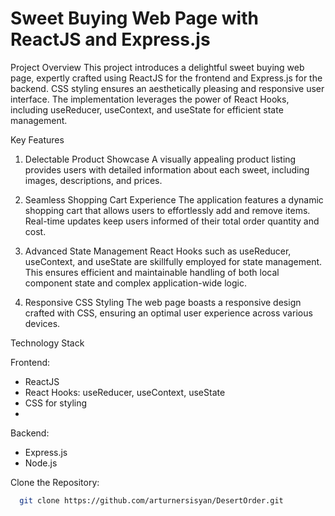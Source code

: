 # Sweet Buying Web Page with ReactJS and Express.js
Project Overview
This project introduces a delightful sweet buying web page, expertly crafted using ReactJS for the frontend and Express.js for the backend. CSS styling ensures an aesthetically pleasing and responsive user interface. The implementation leverages the power of React Hooks, including useReducer, useContext, and useState for efficient state management.

Key Features
1. Delectable Product Showcase
A visually appealing product listing provides users with detailed information about each sweet, including images, descriptions, and prices.

2. Seamless Shopping Cart Experience
The application features a dynamic shopping cart that allows users to effortlessly add and remove items. Real-time updates keep users informed of their total order quantity and cost.

3. Advanced State Management
React Hooks such as useReducer, useContext, and useState are skillfully employed for state management. This ensures efficient and maintainable handling of both local component state and complex application-wide logic.

4. Responsive CSS Styling
The web page boasts a responsive design crafted with CSS, ensuring an optimal user experience across various devices.

Technology Stack

Frontend:
- ReactJS
- React Hooks: useReducer, useContext, useState
- CSS for styling
- 
Backend:
- Express.js
- Node.js

Clone the Repository:
```bash
  git clone https://github.com/arturnersisyan/DesertOrder.git
```



    
